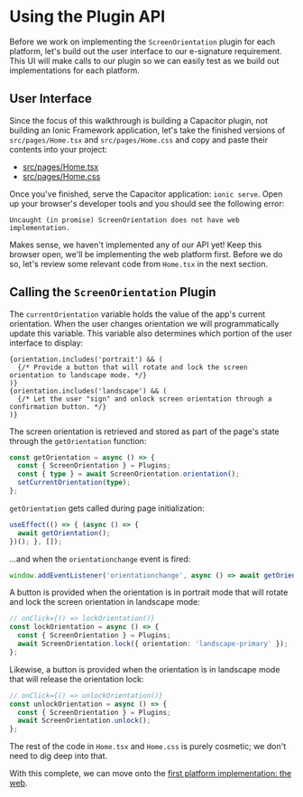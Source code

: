 # Using the Plugin API

Before we work on implementing the `ScreenOrientation` plugin for each platform, let's build out the user interface to our e-signature requirement. This UI will make calls to our plugin so we can easily test as we build out implementations for each platform.

## User Interface

Since the focus of this walkthrough is building a Capacitor plugin, not building an Ionic Framework application, let's take the finished versions of `src/pages/Home.tsx` and `src/pages/Home.css` and copy and paste their contents into your project:

- [src/pages/Home.tsx](/src/pages/Home.tsx)
- [src/pages/Home.css](/src/pages/Home.css)

Once you've finished, serve the Capacitor application: `ionic serve`. Open up your browser's developer tools and you should see the following error:

```
Uncaught (in promise) ScreenOrientation does not have web implementation.
```

Makes sense, we haven't implemented any of our API yet! Keep this browser open, we'll be implementing the web platform first. Before we do so, let's review some relevant code from `Home.tsx` in the next section.

## Calling the `ScreenOrientation` Plugin

The `currentOrientation` variable holds the value of the app's current orientation. When the user changes orientation we will programmatically update this variable. This variable also determines which portion of the user interface to display:

```JSX
{orientation.includes('portrait') && (
  {/* Provide a button that will rotate and lock the screen orientation to landscape mode. */}
)}
{orientation.includes('landscape') && (
  {/* Let the user "sign" and unlock screen orientation through a confirmation button. */}
)}
```

The screen orientation is retrieved and stored as part of the page's state through the `getOrientation` function:

```TypeScript
const getOrientation = async () => {
  const { ScreenOrientation } = Plugins;
  const { type } = await ScreenOrientation.orientation();
  setCurrentOrientation(type);
};
```

`getOrientation` gets called during page initialization:

```TypeScript
useEffect(() => { (async () => {
  await getOrientation();
})(); }, []);
```

...and when the `orientationchange` event is fired:

```TypeScript
window.addEventListener('orientationchange', async () => await getOrientation());
```

A button is provided when the orientation is in portrait mode that will rotate and lock the screen orientation in landscape mode:

```TypeScript
// onClick={() => lockOrientation()}
const lockOrientation = async () => {
  const { ScreenOrientation } = Plugins;
  await ScreenOrientation.lock({ orientation: 'landscape-primary' });
};
```

Likewise, a button is provided when the orientation is in landscape mode that will release the orientation lock:

```TypeScript
// onClick={() => unlockOrientation()}
const unlockOrientation = async () => {
  const { ScreenOrientation } = Plugins;
  await ScreenOrientation.unlock();
};
```

The rest of the code in `Home.tsx` and `Home.css` is purely cosmetic; we don't need to dig deep into that.

With this complete, we can move onto the [first platform implementation: the web](/docs/web-implementation.md).

